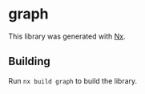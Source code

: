 # graph

This library was generated with [Nx](https://nx.dev).

## Building

Run `nx build graph` to build the library.
